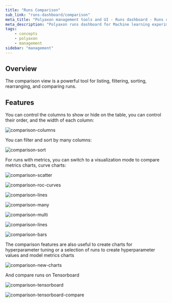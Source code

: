 ```yaml
---
title: "Runs Comparison"
sub_link: "runs-dashboard/comparison"
meta_title: "Polyaxon management tools and UI - Runs dashboard - Runs comparison"
meta_description: "Polyaxon runs dashboard for Machine learning experiment tracking and visualizations."
tags:
    - concepts
    - polyaxon
    - management
sidebar: "management"
---
```


## Overview

The comparison view is a powerful tool for listing, filtering, sorting, rearranging, and comparing runs.


## Features

You can control the columns to show or hide on the table, you can control their order, and the width of each column:

![comparison-columns](../../../../content/images/dashboard/comparison/columns.png)


You can filter and sort by many columns:

![comparison-sort](../../../../content/images/dashboard/comparison/sort.png)

For runs with metrics, you can switch to a visualization mode to compare metrics charts, curve charts:

![comparison-scatter](../../../../content/images/dashboard/comparison/charts-scatter.png)

![comparison-roc-curves](../../../../content/images/dashboard/comparison/charts-roc-curves.png)

![comparison-lines](../../../../content/images/dashboard/comparison/charts-lines.png)

![comparison-many](../../../../content/images/dashboard/comparison/charts-many.png)

![comparison-multi](../../../../content/images/dashboard/comparison/charts-multi.png)

![comparison-lines](../../../../content/images/dashboard/comparison/charts-compare.png)

![comparison-bars](../../../../content/images/dashboard/comparison/charts-bars.png)

The comparison features are also useful to create charts for hyperparameter tuning or a selection of runs to create hyperparameter values and model metrics charts

![comparison-new-charts](../../../../content/images/dashboard/comparison/charts-new.png)

And compare runs on Tensorboard

![comparison-tensorboard](../../../../content/images/dashboard/comparison/tensorboard.png)

![comparison-tensorboard-compare](../../../../content/images/dashboard/comparison/tensorboard-compare.png)
